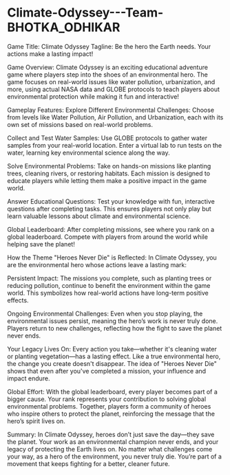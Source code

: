 # Climate-Odyssey---Team-BHOTKA_ODHIKAR
Game Title: Climate Odyssey
Tagline: Be the hero the Earth needs. Your actions make a lasting impact!

Game Overview:
Climate Odyssey is an exciting educational adventure game where players step into the shoes of an environmental hero. The game focuses on real-world issues like water pollution, urbanization, and more, using actual NASA data and GLOBE protocols to teach players about environmental protection while making it fun and interactive!

Gameplay Features:
Explore Different Environmental Challenges:
Choose from levels like Water Pollution, Air Pollution, and Urbanization, each with its own set of missions based on real-world problems.

Collect and Test Water Samples:
Use GLOBE protocols to gather water samples from your real-world location. Enter a virtual lab to run tests on the water, learning key environmental science along the way.

Solve Environmental Problems:
Take on hands-on missions like planting trees, cleaning rivers, or restoring habitats. Each mission is designed to educate players while letting them make a positive impact in the game world.

Answer Educational Questions:
Test your knowledge with fun, interactive questions after completing tasks. This ensures players not only play but learn valuable lessons about climate and environmental science.

Global Leaderboard:
After completing missions, see where you rank on a global leaderboard. Compete with players from around the world while helping save the planet!

How the Theme "Heroes Never Die" is Reflected:
In Climate Odyssey, you are the environmental hero whose actions leave a lasting mark:

Persistent Impact:
The missions you complete, such as planting trees or reducing pollution, continue to benefit the environment within the game world. This symbolizes how real-world actions have long-term positive effects.

Ongoing Environmental Challenges:
Even when you stop playing, the environmental issues persist, meaning the hero’s work is never truly done. Players return to new challenges, reflecting how the fight to save the planet never ends.

Your Legacy Lives On:
Every action you take—whether it's cleaning water or planting vegetation—has a lasting effect. Like a true environmental hero, the change you create doesn't disappear. The idea of "Heroes Never Die" shows that even after you've completed a mission, your influence and impact endure.

Global Effort:
With the global leaderboard, every player becomes part of a bigger cause. Your rank represents your contribution to solving global environmental problems. Together, players form a community of heroes who inspire others to protect the planet, reinforcing the message that the hero’s spirit lives on.

Summary:
In Climate Odyssey, heroes don’t just save the day—they save the planet. Your work as an environmental champion never ends, and your legacy of protecting the Earth lives on. No matter what challenges come your way, as a hero of the environment, you never truly die. You’re part of a movement that keeps fighting for a better, cleaner future.

